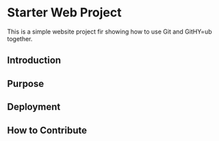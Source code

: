 # Starter Web Project

This is a simple website project fir showing how to use Git and GitHY=ub together.

## Introduction

## Purpose

## Deployment

## How to Contribute